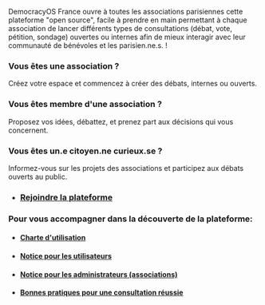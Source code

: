 DemocracyOS France ouvre à toutes les associations parisiennes cette plateforme "open source", facile à prendre en main permettant à chaque association de lancer différents types de consultations (débat, vote, pétition, sondage) ouvertes ou internes afin de mieux interagir avec leur communauté de bénévoles et les parisien.ne.s. !

### Vous êtes une association ?
Créez votre espace et commencez à créer des débats, internes ou ouverts.

### Vous êtes membre d'une association ?
Proposez vos idées, débattez, et prenez part aux décisions qui vous concernent.

### Vous êtes un.e citoyen.ne curieux.se ?
Informez-vous sur les projets des associations et participez aux débats ouverts au public.

- ### [Rejoindre la plateforme](/system/forums/create)

### Pour vous accompagner dans la découverte de la plateforme:
- #### [Charte d'utilisation](https://pad.f0rk.fr/s/rk8TWAZRX)
- #### [Notice pour les utilisateurs](https://pad.f0rk.fr/s/S1oGul1CQ)
- #### [Notice pour les administrateurs (associations)](https://pad.f0rk.fr/s/B1qO_lyRQ)
- #### [Bonnes pratiques pour une consultation réussie](/lib/site/help/GuidelinesParticipation.pdf)
